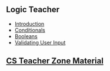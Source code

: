 ## Logic Teacher

* [Introduction](/courses/csintro1/teacherzone/trimmed-notes/logic/intro)
* [Conditionals](/courses/csintro1/teacherzone/trimmed-notes/logic/conditions)
* [Booleans](/courses/csintro1/teacherzone/trimmed-notes/logic/booleans)
* [Validating User Input](/courses/csintro1/teacherzone/trimmed-notes/logic/user-input)

## [CS Teacher Zone Material](/courses/csintro1/teacherzone/trimmed-notes/teachers)